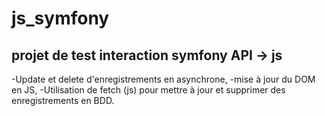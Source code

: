 # js_symfony
## projet de test interaction symfony API -> js
-Update et delete d'enregistrements en asynchrone,
-mise à jour du DOM en JS,
-Utilisation de fetch (js) pour mettre à jour et supprimer
des enregistrements en BDD.